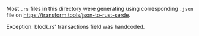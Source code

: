 Most `.rs` files in this directory were generating using corresponding
`.json` file on https://transform.tools/json-to-rust-serde.

Exception: block.rs' transactions field was handcoded.
